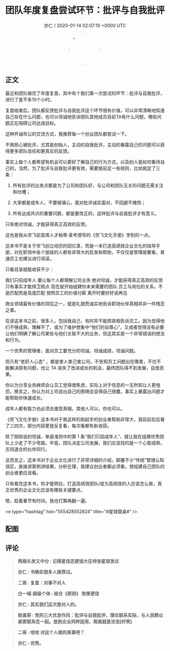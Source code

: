 <h1 align="center">团队年度复盘尝试环节：批评与自我批评</h1>
<p align="center">
    <a>亦仁 / 2020-01-14 02:07:10 &#43;0000 UTC</a>
</p>

<div align="center">
    <img src="https://images.zsxq.com/Fn3NQqCN8nuGF86yZPXSbEsl0mb3?e=1590940799&amp;token=kIxbL07-8jAj8w1n4s9zv64FuZZNEATmlU_Vm6zD:pfbNc8W3hS0oYG_hyXXh_rHMHuc=" width="100" height="100" style="border:1px solid;border-radius:50%; color:#ffffff"/>
</div>

## 正文

<div>
最近和团队做完了年度复盘，其中有个我们第一次尝试的环节：批评与自我批评，进行了差不多10个小时。
 
复盘结束后，团队都反馈批评与自我批评这个环节很有价值，可以非常清晰地知道自己存在什么问题，也可以坦诚地告诉团队其他成员目前TA有什么问题，哪些问题正在阻碍公司达成目标。
 
这种开诚布公的交流方式，我推荐每一个创业团队都尝试一下。
 
不用担心被批评，尤其是创始人，主动的自我批评，主动的暴露自己的问题可以获得更多团队信任和更真实的反馈。

事实上每个人都希望有机会可以更好了解自己的行为方式，以及别人是如何看待自己的，当然，为了批评与自我批评更有效，需要提前定一些规则，比如我定了三条：

1. 所有批评的出发点都是为了公司和团队好，与公司和团队无关的问题无需关注和吐槽；

2. 大家都是成年人，不要玻璃心，面对批评诚实面对，不回避不掩饰；

3. 所有达成共识的重要问题，都是要改正的，这样批评与自我批评才有意义。
 
只有绝对坦诚，才能获得真正高效的反馈。
 
这也是我从奈飞前首席人才帕蒂·麦考德写的《奈飞文化手册》学到的一点。
 
这本书不是关于奈飞创立经历的回忆录，而是一本打造高绩效企业文化的指导手册，对在职场中各个层级的人都有非常大的启发和帮助，不仅仅是管理层要看，普通员工也建议进行阅读。
 
只看目录就能收获不少：
 
我们只招成年人
要让每个人都理解公司业务
绝对坦诚，才能获得真正高效的反馈
只有事实才能捍卫观点
现在就开始组建你未来需要的团队
员工与岗位的关系，不是匹配而是高度匹配
按照员工的价值付薪
离开时要好好说再见
 
商业领域最有价值的洞见之一，就是礼貌而诚实地告诉职场伙伴真相并非一件残忍之事。
 
在读这本书之前，很多人，包括我自己，有时并不能把真相告诉员工。因为觉得他们不够成熟，理解不了，或为了维护想象中“他们的自尊心”，又或者觉得没有必要让他们明确了解公司某些与他们关联不大的业务，但这其实是一个非常错误的想法和行为。
 
一个优秀的管理者，面对员工要充分的坦诚，坦诚成绩，坦诚问题。
 
但凡有“老好人心态” ，都是害人害己害公司。不告知员工问题出在哪里，不仅不能解决原有问题，也让 TA 丧失了改进成长的机会，最终团队得不到发展，自食恶果。
 
你以为分享业务麻烦会让员工觉得很焦虑，实际上对于信息的一无所知让人更惶恐。换言之，你认为对上司说出自己的困境会显得自己很蠢，事实上暴露出问题才能帮助你快速成长。
 
成年人都有能力也必须去接受真相，其他人可以，你也可以。
 
《奈飞文化手册》这本书对于我这样的刚起步的创业者帮助非常大，我前前后后看了三四次，部分内容更是反复看，每次看都有新收获。
 
除了刚刚说的坦诚，单是准则中的第 1 条“我们只招成年人”，就让我在组建优秀团队上少走了不少弯路。毕竟，团队决定公司发展，我们应该找的是一个心智成熟，志同道合的伙伴同行。
 
总而言之，这本书对于企业文化进行了非常详细的介绍，颠覆不少“传统”管理认知误区，直接讲案例讲结果，分析在理，我建议创业者都必须看，想组建自己团队的创业者更应该看。
 
只有看完这本书，你才能明白，打造高绩效团队/成为高绩效的人应该怎么做，真正优秀的企业文化应该有哪些关键要点。

嗯，趁着春节有时间，我也打算再翻一遍。

&lt;e type=&#34;hashtag&#34; hid=&#34;555428552824&#34; title=&#34;#星球圆桌#&#34; /&gt;
</div>

## 配图
<div class="image" align="center">

</div>

## 评论

<div align="left">
<div>

<blockquote >
<span> <strong>两根头发又中分 : 记得星佳还是钱大在帅张星球发过 </strong></span>
</blockquote>

<blockquote >
<span> <strong>亦仁 : 书确实很多人推荐过。 </strong></span>
</blockquote>

<blockquote >
<span> <strong>二哥 : 复盘：对事不对人 </strong></span>
</blockquote>

<blockquote >
<span> <strong>白一喵·超级个体 : 结合《原则》
效果更佳 </strong></span>
</blockquote>

<blockquote >
<span> <strong>亦仁 : 其实我们这次是对人的。 </strong></span>
</blockquote>

<blockquote >
<span> <strong>耿直哥 : 党的三大优良作风：批评与自我批评，理论联系实际，与人民群众紧密联系在一起。放到企业同样适用，简直就是法宝[奸笑] </strong></span>
</blockquote>

<blockquote >
<span> <strong>二哥 : 哈哈 对这个人做的某事吧？ </strong></span>
</blockquote>

<blockquote >
<span> <strong>亦仁 : 优秀。 </strong></span>
</blockquote>

</div>
</div>